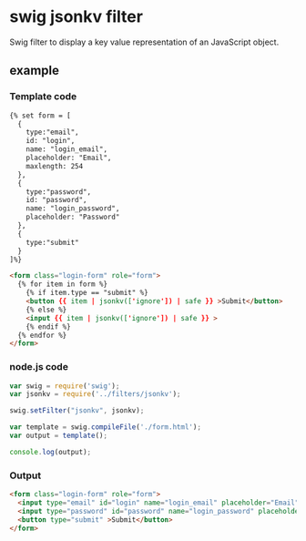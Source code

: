 swig jsonkv filter
==================

Swig filter to display a key value representation of an JavaScript object.

example
-------

### Template code

```html
{% set form = [
  {
    type:"email",
    id: "login",
    name: "login_email",
    placeholder: "Email",
    maxlength: 254
  },
  {
    type:"password",
    id: "password",
    name: "login_password",
    placeholder: "Password"
  },
  {
    type:"submit"
  }
]%}

<form class="login-form" role="form">
  {% for item in form %}
    {% if item.type == "submit" %}
    <button {{ item | jsonkv(['ignore']) | safe }} >Submit</button>
    {% else %}
    <input {{ item | jsonkv(['ignore']) | safe }} >
    {% endif %}
  {% endfor %}
</form>

```

### node.js code

```javascript
var swig = require('swig');
var jsonkv = require('../filters/jsonkv');

swig.setFilter("jsonkv", jsonkv);

var template = swig.compileFile('./form.html');
var output = template();

console.log(output);
```

### Output

```html
<form class="login-form" role="form">
  <input type="email" id="login" name="login_email" placeholder="Email" maxlength="254" >
  <input type="password" id="password" name="login_password" placeholder="Password" >
  <button type="submit" >Submit</button>
</form>
```

